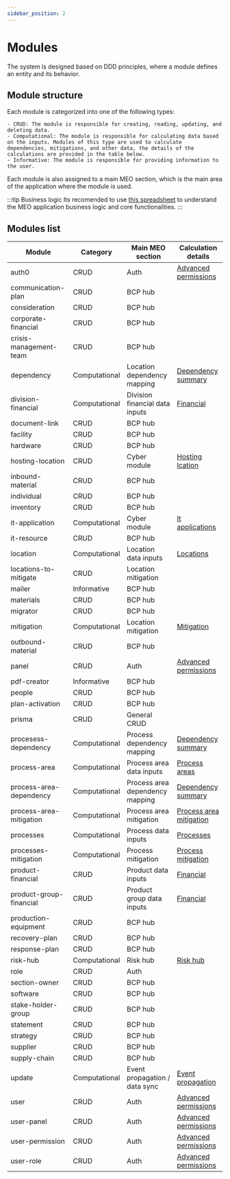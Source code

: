 ```yaml
---
sidebar_position: 2
---
```



# Modules

The system is designed based on DDD principles, where a module defines an entity and its behavior. 

## Module structure

Each module is categorized into one of the following types:	

	- CRUD: The module is responsible for creating, reading, updating, and deleting data.
	- Computational: The module is responsible for calculating data based on the inputs. Modules of this type are used to calculate dependencies, mitigations, and other data, the details of the calculations are provided in the table below.
	- Informative: The module is responsible for providing information to the user.

Each module is also assigned to a main MEO section, which is the main area of the application where the module is used.

:::tip Business logic
Its recomended to use [this spreadsheet](https://docs.google.com/spreadsheets/d/1ORAhk6oRgwZRfJDXoinDh0bAdkJi-_nT) to understand the MEO application business logic and core functionalities.
:::

## Modules list

| Module                  | Category      | Main MEO section                | Calculation details                                                                                                                    |
| ----------------------- | ------------- | ------------------------------- | -------------------------------------------------------------------------------------------------------------------------------------- |
| auth0                   | CRUD          | Auth                            | [Advanced permissions](https://docs.google.com/document/d/1TSs_oPyXGT2dvLADNL9_suWOMvx5nUEFnYMCIyDtg_Q)                                |
| communication-plan      | CRUD          | BCP hub                         |                                                                                                                                        |
| consideration           | CRUD          | BCP hub                         |                                                                                                                                        |
| corporate-financial     | CRUD          | BCP hub                         |                                                                                                                                        |
| crisis-management-team  | CRUD          | BCP hub                         |                                                                                                                                        |
| dependency              | Computational | Location dependency mapping     | [Dependency summary](https://docs.google.com/spreadsheets/d/1ORAhk6oRgwZRfJDXoinDh0bAdkJi-_nT/edit?gid=582580791#gid=582580791)        |
| division-financial      | Computational | Division financial data inputs  | [Financial](https://docs.google.com/spreadsheets/d/1ORAhk6oRgwZRfJDXoinDh0bAdkJi-_nT/edit?gid=551706578#gid=551706578)                 |
| document-link           | CRUD          | BCP hub                         |                                                                                                                                        |
| facility                | CRUD          | BCP hub                         |                                                                                                                                        |
| hardware                | CRUD          | BCP hub                         |                                                                                                                                        |
| hosting-location        | CRUD          | Cyber module                    | [Hosting lcation](https://docs.google.com/document/d/1SkccSEJ5FmJVv9QxdtyBC6dax7VRAuZYpzj9BHkX634/edit?tab=t.0)                        |
| inbound-material        | CRUD          | BCP hub                         |                                                                                                                                        |
| individual              | CRUD          | BCP hub                         |                                                                                                                                        |
| inventory               | CRUD          | BCP hub                         |                                                                                                                                        |
| it-application          | Computational | Cyber module                    | [It applications](https://docs.google.com/document/d/1SkccSEJ5FmJVv9QxdtyBC6dax7VRAuZYpzj9BHkX634/edit?tab=t.0)                        |
| it-resource             | CRUD          | BCP hub                         |                                                                                                                                        |
| location                | Computational | Location data inputs            | [Locations](https://docs.google.com/spreadsheets/d/1ORAhk6oRgwZRfJDXoinDh0bAdkJi-_nT/edit?gid=898550776#gid=898550776)                 |
| locations-to-mitigate   | CRUD          | Location mitigation             |                                                                                                                                        |
| mailer                  | Informative   | BCP hub                         |                                                                                                                                        |
| materials               | CRUD          | BCP hub                         |                                                                                                                                        |
| migrator                | CRUD          | BCP hub                         |                                                                                                                                        |
| mitigation              | Computational | Location mitigation             | [Mitigation](https://docs.google.com/spreadsheets/d/1ORAhk6oRgwZRfJDXoinDh0bAdkJi-_nT/edit?gid=2009282312#gid=2009282312)              |
| outbound-material       | CRUD          | BCP hub                         |                                                                                                                                        |
| panel                   | CRUD          | Auth                            | [Advanced permissions](https://docs.google.com/document/d/1TSs_oPyXGT2dvLADNL9_suWOMvx5nUEFnYMCIyDtg_Q)                                |
| pdf-creator             | Informative   | BCP hub                         |                                                                                                                                        |
| people                  | CRUD          | BCP hub                         |                                                                                                                                        |
| plan-activation         | CRUD          | BCP hub                         |                                                                                                                                        |
| prisma                  | CRUD          | General CRUD                    |                                                                                                                                        |
| procesess-dependency    | Computational | Process dependency mapping      | [Dependency summary](https://docs.google.com/spreadsheets/d/1ORAhk6oRgwZRfJDXoinDh0bAdkJi-_nT/edit?gid=798134476#gid=798134476)        |
| process-area            | Computational | Process area data inputs        | [Process areas](https://docs.google.com/spreadsheets/d/1ORAhk6oRgwZRfJDXoinDh0bAdkJi-_nT/edit?gid=1252880254#gid=1252880254)           |
| process-area-dependency | Computational | Process area dependency mapping | [Dependency summary](https://docs.google.com/spreadsheets/d/1ORAhk6oRgwZRfJDXoinDh0bAdkJi-_nT/edit?gid=798134476#gid=798134476)        |
| process-area-mitigation | Computational | Process area mitigation         | [Process area mitigation](https://docs.google.com/spreadsheets/d/1ORAhk6oRgwZRfJDXoinDh0bAdkJi-_nT/edit?gid=1016637541#gid=1016637541) |
| processes               | Computational | Process data inputs             | [Processes](https://docs.google.com/spreadsheets/d/1ORAhk6oRgwZRfJDXoinDh0bAdkJi-_nT/edit?gid=1252880254#gid=1252880254)               |
| processes-mitigation    | Computational | Process mitigation              | [Process mitigation](https://docs.google.com/spreadsheets/d/1ORAhk6oRgwZRfJDXoinDh0bAdkJi-_nT/edit?gid=1016637541#gid=1016637541)      |
| product-financial       | CRUD          | Product data inputs             | [Financial](https://docs.google.com/spreadsheets/d/1ORAhk6oRgwZRfJDXoinDh0bAdkJi-_nT/edit?gid=551706578#gid=551706578)                 |
| product-group-financial | CRUD          | Product group data inputs       | [Financial](https://docs.google.com/spreadsheets/d/1ORAhk6oRgwZRfJDXoinDh0bAdkJi-_nT/edit?gid=551706578#gid=551706578)                 |
| production-equipment    | CRUD          | BCP hub                         |                                                                                                                                        |
| recovery-plan           | CRUD          | BCP hub                         |                                                                                                                                        |
| response-plan           | CRUD          | BCP hub                         |                                                                                                                                        |
| risk-hub                | Computational | Risk hub                        | [Risk hub](https://docs.google.com/spreadsheets/d/1yUAdIHB-HZupueGlHNY28Qukz6pdihlcX45d9wA2Ibk/edit?gid=2000582518#gid=2000582518)     |
| role                    | CRUD          | Auth                            |                                                                                                                                        |
| section-owner           | CRUD          | BCP hub                         |                                                                                                                                        |
| software                | CRUD          | BCP hub                         |                                                                                                                                        |
| stake-holder-group      | CRUD          | BCP hub                         |                                                                                                                                        |
| statement               | CRUD          | BCP hub                         |                                                                                                                                        |
| strategy                | CRUD          | BCP hub                         |                                                                                                                                        |
| supplier                | CRUD          | BCP hub                         |                                                                                                                                        |
| supply-chain            | CRUD          | BCP hub                         |                                                                                                                                        |
| update                  | Computational | Event propagation / data sync   | [Event propagation](/docs/backend/Modules/Events)                                                                                      |
| user                    | CRUD          | Auth                            | [Advanced permissions](https://docs.google.com/document/d/1TSs_oPyXGT2dvLADNL9_suWOMvx5nUEFnYMCIyDtg_Q)                                |
| user-panel              | CRUD          | Auth                            | [Advanced permissions](https://docs.google.com/document/d/1TSs_oPyXGT2dvLADNL9_suWOMvx5nUEFnYMCIyDtg_Q)                                |
| user-permission         | CRUD          | Auth                            | [Advanced permissions](https://docs.google.com/document/d/1TSs_oPyXGT2dvLADNL9_suWOMvx5nUEFnYMCIyDtg_Q)                                |
| user-role               | CRUD          | Auth                            | [Advanced permissions](https://docs.google.com/document/d/1TSs_oPyXGT2dvLADNL9_suWOMvx5nUEFnYMCIyDtg_Q)                                |

